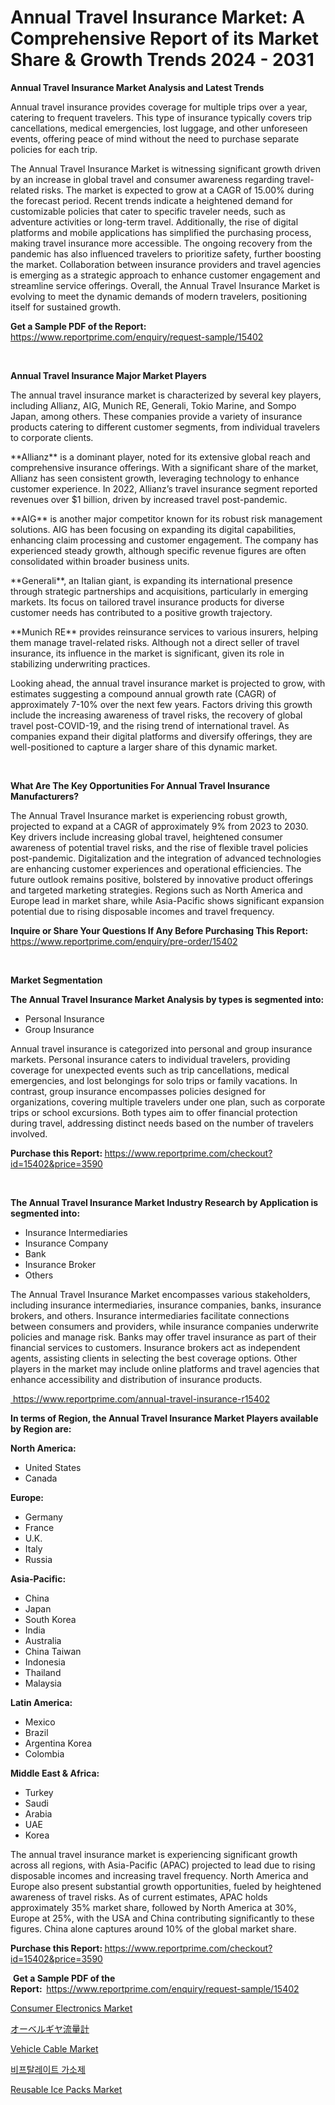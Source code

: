 <p><h1>Annual Travel Insurance Market: A Comprehensive Report of its Market Share & Growth Trends 2024 - 2031</h1></p><p><strong>Annual Travel Insurance Market Analysis and Latest Trends</strong></p>
<p><p>Annual travel insurance provides coverage for multiple trips over a year, catering to frequent travelers. This type of insurance typically covers trip cancellations, medical emergencies, lost luggage, and other unforeseen events, offering peace of mind without the need to purchase separate policies for each trip.</p><p>The Annual Travel Insurance Market is witnessing significant growth driven by an increase in global travel and consumer awareness regarding travel-related risks. The market is expected to grow at a CAGR of 15.00% during the forecast period. Recent trends indicate a heightened demand for customizable policies that cater to specific traveler needs, such as adventure activities or long-term travel. Additionally, the rise of digital platforms and mobile applications has simplified the purchasing process, making travel insurance more accessible. The ongoing recovery from the pandemic has also influenced travelers to prioritize safety, further boosting the market. Collaboration between insurance providers and travel agencies is emerging as a strategic approach to enhance customer engagement and streamline service offerings. Overall, the Annual Travel Insurance Market is evolving to meet the dynamic demands of modern travelers, positioning itself for sustained growth.</p></p>
<p><strong>Get a Sample PDF of the Report:&nbsp;</strong> <a href="https://www.reportprime.com/enquiry/request-sample/15402">https://www.reportprime.com/enquiry/request-sample/15402</a></p>
<p>&nbsp;</p>
<p><strong>Annual Travel Insurance Major Market Players</strong></p>
<p><p>The annual travel insurance market is characterized by several key players, including Allianz, AIG, Munich RE, Generali, Tokio Marine, and Sompo Japan, among others. These companies provide a variety of insurance products catering to different customer segments, from individual travelers to corporate clients.</p><p>**Allianz** is a dominant player, noted for its extensive global reach and comprehensive insurance offerings. With a significant share of the market, Allianz has seen consistent growth, leveraging technology to enhance customer experience. In 2022, Allianz’s travel insurance segment reported revenues over $1 billion, driven by increased travel post-pandemic.</p><p>**AIG** is another major competitor known for its robust risk management solutions. AIG has been focusing on expanding its digital capabilities, enhancing claim processing and customer engagement. The company has experienced steady growth, although specific revenue figures are often consolidated within broader business units.</p><p>**Generali**, an Italian giant, is expanding its international presence through strategic partnerships and acquisitions, particularly in emerging markets. Its focus on tailored travel insurance products for diverse customer needs has contributed to a positive growth trajectory.</p><p>**Munich RE** provides reinsurance services to various insurers, helping them manage travel-related risks. Although not a direct seller of travel insurance, its influence in the market is significant, given its role in stabilizing underwriting practices.</p><p>Looking ahead, the annual travel insurance market is projected to grow, with estimates suggesting a compound annual growth rate (CAGR) of approximately 7-10% over the next few years. Factors driving this growth include the increasing awareness of travel risks, the recovery of global travel post-COVID-19, and the rising trend of international travel. As companies expand their digital platforms and diversify offerings, they are well-positioned to capture a larger share of this dynamic market.</p></p>
<p>&nbsp;</p>
<p><strong>What Are The Key Opportunities For Annual Travel Insurance Manufacturers?</strong></p>
<p><p>The Annual Travel Insurance market is experiencing robust growth, projected to expand at a CAGR of approximately 9% from 2023 to 2030. Key drivers include increasing global travel, heightened consumer awareness of potential travel risks, and the rise of flexible travel policies post-pandemic. Digitalization and the integration of advanced technologies are enhancing customer experiences and operational efficiencies. The future outlook remains positive, bolstered by innovative product offerings and targeted marketing strategies. Regions such as North America and Europe lead in market share, while Asia-Pacific shows significant expansion potential due to rising disposable incomes and travel frequency.</p></p>
<p><strong>Inquire or Share Your Questions If Any Before Purchasing This Report:</strong> <a href="https://www.reportprime.com/enquiry/pre-order/15402">https://www.reportprime.com/enquiry/pre-order/15402</a></p>
<p>&nbsp;</p>
<p><strong>Market Segmentation</strong></p>
<p><strong>The Annual Travel Insurance Market Analysis by types is segmented into:</strong></p>
<p><ul><li>Personal Insurance</li><li>Group Insurance</li></ul></p>
<p><p>Annual travel insurance is categorized into personal and group insurance markets. Personal insurance caters to individual travelers, providing coverage for unexpected events such as trip cancellations, medical emergencies, and lost belongings for solo trips or family vacations. In contrast, group insurance encompasses policies designed for organizations, covering multiple travelers under one plan, such as corporate trips or school excursions. Both types aim to offer financial protection during travel, addressing distinct needs based on the number of travelers involved.</p></p>
<p><strong>Purchase this Report:&nbsp;</strong><a href="https://www.reportprime.com/checkout?id=15402&price=3590">https://www.reportprime.com/checkout?id=15402&price=3590</a></p>
<p>&nbsp;</p>
<p><strong>The Annual Travel Insurance Market Industry Research by Application is segmented into:</strong></p>
<p><ul><li>Insurance Intermediaries</li><li>Insurance Company</li><li>Bank</li><li>Insurance Broker</li><li>Others</li></ul></p>
<p><p>The Annual Travel Insurance Market encompasses various stakeholders, including insurance intermediaries, insurance companies, banks, insurance brokers, and others. Insurance intermediaries facilitate connections between consumers and providers, while insurance companies underwrite policies and manage risk. Banks may offer travel insurance as part of their financial services to customers. Insurance brokers act as independent agents, assisting clients in selecting the best coverage options. Other players in the market may include online platforms and travel agencies that enhance accessibility and distribution of insurance products.</p></p>
<p><a href="https://www.reportprime.com/annual-travel-insurance-r15402">&nbsp;https://www.reportprime.com/annual-travel-insurance-r15402</a></p>
<p><strong>In terms of Region, the Annual Travel Insurance Market Players available by Region are:</strong></p>
<p>
    <p> <strong> North America: </strong>
        <ul>
            <li>United States</li>
            <li>Canada</li>
        </ul>
        </p> 
    <p> <strong> Europe: </strong>
        <ul>
            <li>Germany</li>
            <li>France</li>
            <li>U.K.</li>
            <li>Italy</li>
            <li>Russia</li>
        </ul>
        </p> 
    <p> <strong> Asia-Pacific: </strong>
        <ul>
            <li>China</li>
            <li>Japan</li>
            <li>South Korea</li>
            <li>India</li>
            <li>Australia</li>
            <li>China Taiwan</li>
            <li>Indonesia</li>
            <li>Thailand</li>
            <li>Malaysia</li>
        </ul>
        </p> 
    <p> <strong> Latin America: </strong>
        <ul>
            <li>Mexico</li>
            <li>Brazil</li>
            <li>Argentina Korea</li>
            <li>Colombia</li>
        </ul>
        </p> 
    <p> <strong> Middle East & Africa: </strong>
        <ul>
            <li>Turkey</li>
            <li>Saudi</li>
            <li>Arabia</li>
            <li>UAE</li>
            <li>Korea</li>
        </ul>
    </p>
    </p>
<p><p>The annual travel insurance market is experiencing significant growth across all regions, with Asia-Pacific (APAC) projected to lead due to rising disposable incomes and increasing travel frequency. North America and Europe also present substantial growth opportunities, fueled by heightened awareness of travel risks. As of current estimates, APAC holds approximately 35% market share, followed by North America at 30%, Europe at 25%, with the USA and China contributing significantly to these figures. China alone captures around 10% of the global market share.</p></p>
<p><strong>Purchase this Report: </strong><a href="https://www.reportprime.com/checkout?id=15402&price=3590">https://www.reportprime.com/checkout?id=15402&price=3590</a></p>
<p>&nbsp;<strong>Get a Sample PDF of the Report:&nbsp;&nbsp;</strong><a href="https://www.reportprime.com/enquiry/request-sample/15402">https://www.reportprime.com/enquiry/request-sample/15402</a></p>
<p><strong></strong></p>
<p><p><a href="https://medium.com/@bulahhamill88/this-report-aims-to-provide-a-comprehensive-presentation-of-the-global-market-for-consumer-d8e791face18">Consumer Electronics Market</a></p><p><a href="https://medium.com/@chellamarie1962/ovel-gear-flow-meters-market-%E3%81%AF-%E3%82%B3%E3%82%B9%E3%83%88%E7%AE%A1%E7%90%86%E3%81%A8%E5%8A%B9%E7%8E%87%E5%90%91%E4%B8%8A%E3%82%92%E5%84%AA%E5%85%88%E3%81%97%E3%81%BE%E3%81%99-%E3%81%95%E3%82%89%E3%81%AB-%E5%A0%B1%E5%91%8A%E6%9B%B8%E3%81%AF%E5%B8%82%E5%A0%B4%E3%81%AE%E9%9C%80%E8%A6%81%E9%9D%A2%E3%81%A8%E4%BE%9B%E7%B5%A6%E9%9D%A2%E3%81%AE%E4%B8%A1%E6%96%B9%E3%82%92%E3%82%AB%E3%83%90%E3%83%BC%E3%81%97%E3%81%A6%E3%81%84%E3%81%BE%E3%81%99-ovel-gear-flow-bd397b54b518?postPublishedType=initial">オーベルギヤ流量計</a></p><p><a href="https://issuu.com/reportprime-2/docs/vehicle-cable-market-size-2030.pptx_720ba4fac70c05">Vehicle Cable Market</a></p><p><a href="https://medium.com/@cearrahenry142024/%EC%84%B1%EA%B3%B5%EC%9D%84-%EC%9C%84%ED%95%9C-%EC%A0%84%EB%9E%B5%EC%A0%81-%EB%A1%9C%EB%93%9C%EB%A7%B5-%EA%B8%80%EB%A1%9C%EB%B2%8C-%EB%B9%84%ED%94%84%ED%83%88%EB%A0%88%EC%9D%B4%ED%8A%B8-%ED%94%8C%EB%9D%BC%EC%8A%A4%ED%8B%B1-%EA%B0%80%EA%B3%B5%EC%A0%9C-%EC%8B%9C%EC%9E%A5-%EB%B6%84%EC%84%9D-2024-2031-d9fc75b56cff">비프탈레이트 가소제</a></p><p><a href="https://medium.com/@jasonSanderson33/in-the-reusable-ice-packs-market-the-main-focus-is-on-keeping-costs-low-and-getting-the-most-out-c69d849b194b">Reusable Ice Packs Market</a></p></p>